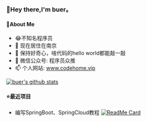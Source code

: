 ### 👋Hey there,I'm buer。
#### :boy:About Me
- :joy:不知名程序员
- 🔭 现在居住在南京
- 🌱 保持好奇心，啥代码的hello world都能敲一敲
- 💬 微信公众号: 程序员众推
- 📫 个人网站: www.codehome.vip

[![buer's github stats](https://github-readme-stats.vercel.app/api?username=mytianya)](https://github.com/anuraghazra/github-readme-stats)

#### :star:最近项目
- 编写SpringBoot、SpringCloud教程
[![ReadMe Card](https://github-readme-stats.vercel.app/api/pin/?username=mytianya&repo=springboot-tutorials)](https://github.com/anuraghazra/github-readme-stats)
